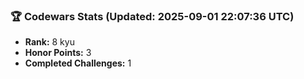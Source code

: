 ### 🏆 Codewars Stats (Updated: 2025-09-01 22:07:36 UTC)

- **Rank:** 8 kyu
- **Honor Points:** 3
- **Completed Challenges:** 1
